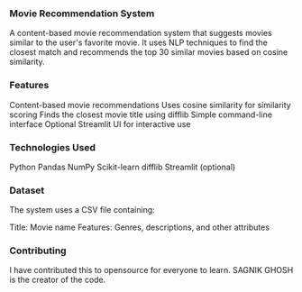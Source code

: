 ### Movie Recommendation System
A content-based movie recommendation system that suggests movies similar to the user's favorite movie. It uses NLP techniques to find the closest match and recommends the top 30 similar movies based on cosine similarity.

### Features
Content-based movie recommendations
Uses cosine similarity for similarity scoring
Finds the closest movie title using difflib
Simple command-line interface
Optional Streamlit UI for interactive use

### Technologies Used
Python
Pandas
NumPy
Scikit-learn
difflib
Streamlit (optional)

### Dataset
The system uses a CSV file containing:

Title: Movie name
Features: Genres, descriptions, and other attributes

### Contributing
I have contributed this to opensource for everyone to learn. SAGNIK GHOSH is the creator of the code.
